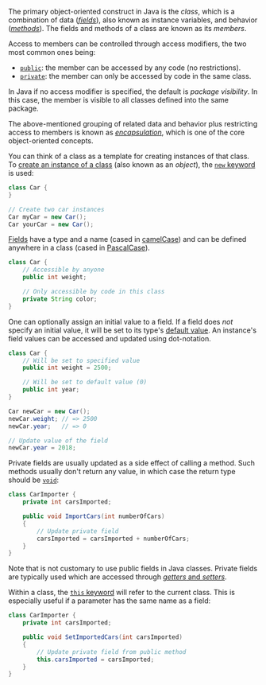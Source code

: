 The primary object-oriented construct in Java is the _class_, which is a combination of data ([_fields_][fields]), also known as instance variables, and behavior ([_methods_][methods]). The fields and methods of a class are known as its _members_.

Access to members can be controlled through access modifiers, the two most common ones being:

- [`public`][public]: the member can be accessed by any code (no restrictions).
- [`private`][private]: the member can only be accessed by code in the same class.

In Java if no access modifier is specified, the default is _package visibility_. In this case, the member is visible to all classes defined into the same package.

The above-mentioned grouping of related data and behavior plus restricting access to members is known as [_encapsulation_][encapsulation], which is one of the core object-oriented concepts.

You can think of a class as a template for creating instances of that class. To [create an instance of a class][creating-objects] (also known as an _object_), the [`new` keyword][new] is used:

```java
class Car {
}

// Create two car instances
Car myCar = new Car();
Car yourCar = new Car();
```

[Fields][fields] have a type and a name (cased in [camelCase][camel-case]) and can be defined anywhere in a class (cased in [PascalCase][pascal-case]).

```java
class Car {
    // Accessible by anyone
    public int weight;

    // Only accessible by code in this class
    private String color;
}
```

One can optionally assign an initial value to a field. If a field does _not_ specify an initial value, it will be set to its type's [default value][default-values]. An instance's field values can be accessed and updated using dot-notation.

```java
class Car {
    // Will be set to specified value
    public int weight = 2500;

    // Will be set to default value (0)
    public int year;
}

Car newCar = new Car();
newCar.weight; // => 2500
newCar.year;   // => 0

// Update value of the field
newCar.year = 2018;
```

Private fields are usually updated as a side effect of calling a method. Such methods usually don't return any value, in which case the return type should be [`void`][void]:

```java
class CarImporter {
    private int carsImported;

    public void ImportCars(int numberOfCars)
    {
        // Update private field
        carsImported = carsImported + numberOfCars;
    }
}
```

Note that is not customary to use public fields in Java classes. Private fields are typically used which are accessed through [_getters_ and _setters_][so-getters-setters].

Within a class, the [`this` keyword][this] will refer to the current class. This is especially useful if a parameter has the same name as a field:

```java
class CarImporter {
    private int carsImported;

    public void SetImportedCars(int carsImported)
    {
        // Update private field from public method
        this.carsImported = carsImported;
    }
}
```

[fields]: https://docs.oracle.com/javase/tutorial/java/javaOO/classvars.html
[methods]: https://docs.oracle.com/javase/tutorial/java/javaOO/methods.html
[this]: https://docs.oracle.com/javase/tutorial/java/javaOO/thiskey.html
[new]: https://docs.oracle.com/javase/tutorial/java/javaOO/objectcreation.html
[void]: https://en.wikibooks.org/wiki/Java_Programming/Keywords/void
[creating-objects]: https://docs.oracle.com/javase/tutorial/java/javaOO/objectcreation.html
[public]: https://en.wikibooks.org/wiki/Java_Programming/Keywords/public
[private]: https://en.wikibooks.org/wiki/Java_Programming/Keywords/private
[default-values]: https://docs.oracle.com/javase/tutorial/java/nutsandbolts/datatypes.html
[camel-case]: https://techterms.com/definition/camelcase
[pascal-case]: https://techterms.com/definition/pascalcase
[encapsulation]: https://en.wikipedia.org/wiki/Encapsulation_(computer_programming)
[so-getters-setters]: https://stackoverflow.com/questions/2036970/how-do-getters-and-setters-work
